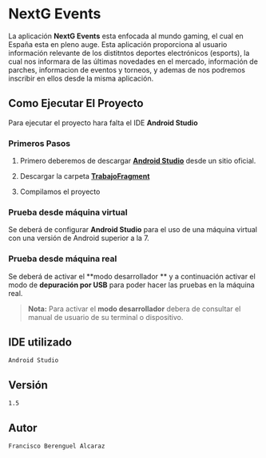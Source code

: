 ﻿# NextG Events

La aplicación **NextG Events**  esta enfocada al mundo gaming, el cual en España esta en pleno auge. Esta aplicación proporciona al usuario información relevante  de los distitntos deportes electrónicos (esports), la cual nos informara de las últimas novedades en el mercado, información de parches, informacion de eventos y torneos, y ademas de nos podremos inscribir en ellos desde la misma aplicación.


## Como Ejecutar El Proyecto

Para ejecutar el proyecto hara falta el IDE **Android Studio**

### Primeros Pasos

 1. Primero deberemos de descargar **[Android Studio](https://developer.android.com/studio)** desde un sitio
    oficial.
    
 2. Descargar la carpeta **[TrabajoFragment](https://github.com/weizembier/nextgevents/tree/main/TrabajoFragment "TrabajoFragment")** 
 3. Compilamos el proyecto

### Prueba desde máquina virtual

Se deberá de configurar **Android Studio** para el uso de una máquina virtual con una versión de Android superior a la 7.

### Prueba desde máquina real

Se deberá de activar el **modo desarrollador ** y a continuación activar el modo de **depuración por USB** para poder hacer las pruebas en la máquina real.

> **Nota:** Para activar el **modo desarrollador** debera de consultar el manual de usuario de su terminal o dispositivo.



##  IDE utilizado
```
Android Studio
```
## Versión
```
1.5
```
## Autor
```
Francisco Berenguel Alcaraz
```

